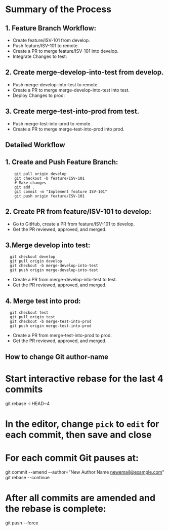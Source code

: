 # Summary of the Process
  ## 1. Feature Branch Workflow:
  +  Create feature/ISV-101 from develop.
  +  Push feature/ISV-101 to remote.
  +  Create a PR to merge feature/ISV-101 into develop.
  +  Integrate Changes to test:
  
  ## 2. Create merge-develop-into-test from develop.
  +  Push merge-develop-into-test to remote.
  +  Create a PR to merge merge-develop-into-test into test.
  +  Deploy Changes to prod:
  
  ## 3. Create merge-test-into-prod from test.
  + Push merge-test-into-prod to remote.
  + Create a PR to merge merge-test-into-prod into prod.

## Detailed Workflow
## 1. Create and Push Feature Branch:
  ``` git checkout develop
      git pull origin develop
      git checkout -b feature/ISV-101
      # Make changes
      git add .
      git commit -m "Implement feature ISV-101"
      git push origin feature/ISV-101
```
## 2. Create PR from feature/ISV-101 to develop:
  + Go to GitHub, create a PR from feature/ISV-101 to develop.
  + Get the PR reviewed, approved, and merged.
## 3.Merge develop into test:
  ```
    git checkout develop
    git pull origin develop
    git checkout -b merge-develop-into-test
    git push origin merge-develop-into-test
  ```
  + Create a PR from merge-develop-into-test to test.
  + Get the PR reviewed, approved, and merged.
## 4. Merge test into prod:
  ```
    git checkout test
    git pull origin test
    git checkout -b merge-test-into-prod
    git push origin merge-test-into-prod
  ```
  + Create a PR from merge-test-into-prod to prod.
  + Get the PR reviewed, approved, and merged.
## How to change Git author-name
# Start interactive rebase for the last 4 commits
git rebase -i HEAD~4

# In the editor, change `pick` to `edit` for each commit, then save and close

# For each commit Git pauses at:
git commit --amend --author="New Author Name <newemail@example.com>"
git rebase --continue

# After all commits are amended and the rebase is complete:
git push --force

    

